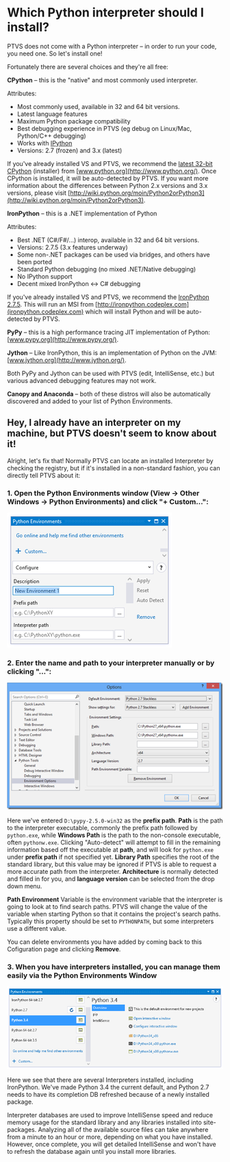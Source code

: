 # Which Python interpreter should I install?

PTVS does not come with a Python interpreter – in order to run your code, you need one. So let's install one!

Fortunately there are several choices and they're all free:

**CPython** – this is the "native" and most commonly used interpreter.

Attributes:
- Most commonly used, available in 32 and 64 bit versions. 
- Latest language features 
- Maximum Python package compatibility 
- Best debugging experience in PTVS (eg debug on Linux/Mac, Python/C++ debugging) 
- Works with [IPython](http://ipython.org/) 
- Versions: 2.7 (frozen) and 3.x (latest) 

If you've already installed VS and PTVS, we recommend the [latest 32-bit CPython](http://go.microsoft.com/fwlink/?LinkID=299430) (installer) from [www.python.org](http://www.python.org/). Once CPython is installed, it will be auto-detected by PTVS. If you want more information about the differences between Python 2.x versions and 3.x versions, please visit [http://wiki.python.org/moin/Python2orPython3](http://wiki.python.org/moin/Python2orPython3).

**IronPython** – this is a .NET implementation of Python

Attributes:
- Best .NET (C#/F#/...) interop, available in 32 and 64 bit versions. 
- Versions: 2.7.5 (3.x features underway) 
- Some non-.NET packages can be used via bridges, and others have been ported  
- Standard Python debugging (no mixed .NET/Native debugging) 
- No IPython support 
- Decent mixed IronPython <-> C# debugging 

If you've already installed VS and PTVS, we recommend the [IronPython 2.7.5](http://ironpython.codeplex.com/downloads/get/970325). This will run an MSI from [http://ironpython.codeplex.com](ironpython.codeplex.com) which will install Python and will be auto-detected by PTVS.

**PyPy** – this is a high performance tracing JIT implementation of Python: [www.pypy.org](http://www.pypy.org/).

**Jython** – Like IronPython, this is an implementation of Python on the JVM: [www.jython.org](http://www.jython.org/).

Both PyPy and Jython can be used with PTVS (edit, IntelliSense, etc.) but various advanced debugging features may not work.

**Canopy and Anaconda** – both of these distros will also be automatically discovered and added to your list of Python Environments.


## Hey, I already have an interpreter on my machine, but PTVS doesn't seem to know about it!

Alright, let's fix that! Normally PTVS can locate an installed Interpreter by checking the registry, but if it's installed in a non-standard fashion, you can directly tell PTVS about it:

### 1. Open the Python Environments window (View -> Other Windows -> Python Environments) and click "+ Custom...":

![Add Python Environment](Images/AddPythonEnvironment.png)

### 2. Enter the name and path to your interpreter manually or by clicking "...":

![Add Python Environment](Images/AddPythonEnvironment2.png)

Here we've entered `D:\pypy-2.5.0-win32` as the **prefix path**.
**Path** is the path to the interpreter executable, commonly the prefix path followed by `python.exe`, while **Windows Path** is the path to the non-console executable, often `pythonw.exe`.
Clicking "Auto-detect" will attempt to fill in the remaining information based off the executable at **path**, and will look for `python.exe` under **prefix path** if not specified yet.
**Library Path** specifies the root of the standard library, but this value may be ignored if PTVS is able to request a more accurate path from the interpreter.
**Architecture** is normally detected and filled in for you, and **language version** can be selected from the drop down menu.

**Path Environment** Variable is the environment variable that the interpreter is going to look at to find search paths.
PTVS will change the value of the variable when starting Python so that it contains the project's search paths.
Typically this property should be set to `PYTHONPATH`, but some interpreters use a different value.

You can delete environments you have added by coming back to this Cofiguration page and clicking **Remove**.

### 3. When you have interpreters installed, you can manage them easily via the Python Environments Window

![Python Environments](Images/PythonEnvironments.png)

Here we see that there are several Interpreters installed, including IronPython.
We've made Python 3.4 the current default, and Python 2.7 needs to have its completion DB refreshed because of a newly installed package.

Interpreter databases are used to improve IntelliSense speed and reduce memory usage for the standard library and any libraries installed into site-packages. Analyzing all of the available source files can take anywhere from a minute to an hour or more, depending on what you have installed. However, once complete, you will get detailed IntelliSense and won't have to refresh the database again until you install more libraries.
